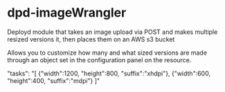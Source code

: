 dpd-imageWrangler
=================

Deployd module that takes an image upload via POST and makes multiple resized versions it, then places them on an AWS s3 bucket

Allows you to customize how many and what sized versions are made through an object set in the configuration panel on the resource.

"tasks": "[ {"width":1200, "height":800, "suffix":"xhdpi"},
			{"width":600, "height":400, "suffix":"mdpi"}
		]"
